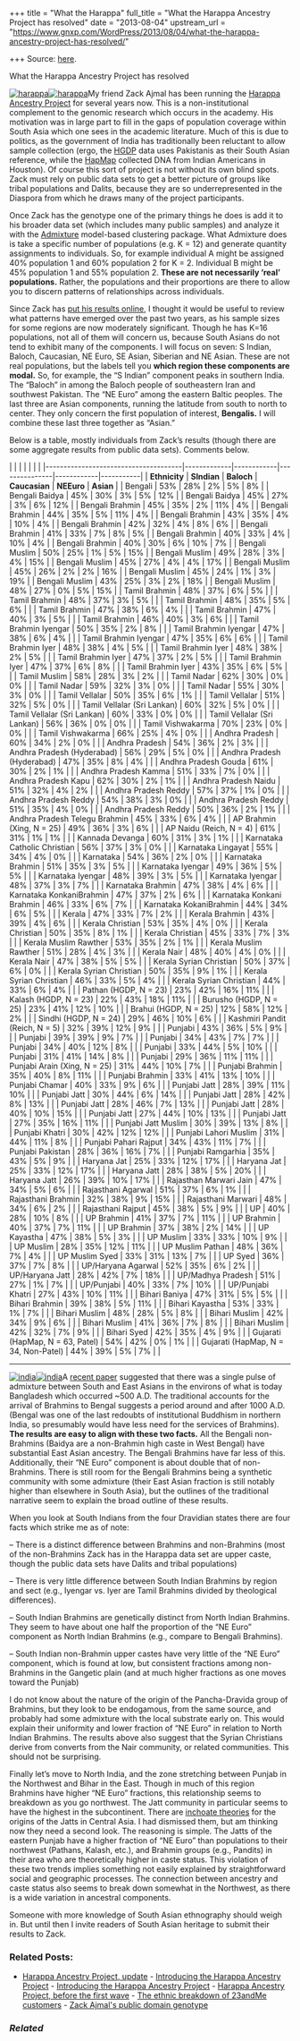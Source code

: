 +++
title = "What the Harappa"
full_title = "What the Harappa Ancestry Project has resolved"
date = "2013-08-04"
upstream_url = "https://www.gnxp.com/WordPress/2013/08/04/what-the-harappa-ancestry-project-has-resolved/"

+++
Source: [here](https://www.gnxp.com/WordPress/2013/08/04/what-the-harappa-ancestry-project-has-resolved/).

What the Harappa Ancestry Project has resolved

[![](https://i0.wp.com/blogs.discovermagazine.com/gnxp/files/2013/08/harappa.jpg?resize=183%2C174 "harappa")![](https://i0.wp.com/blogs.discovermagazine.com/gnxp/files/2013/08/harappa.jpg?resize=183%2C174 "harappa")](http://www.harappadna.org/about/)My friend Zack Ajmal has been running the [Harappa Ancestry Project](http://www.harappadna.org/about/) for several years now. This is a non-institutional complement to the genomic research which occurs in the academy. His motivation was in large part to fill in the gaps of population coverage within South Asia which one sees in the academic literature. Much of this is due to politics, as the government of India has traditionally been reluctant to allow sample collection (ergo, the [HGDP](https://en.wikipedia.org/wiki/Human_Genome_Diversity_Project) data uses Pakistanis as their South Asian reference, while the [HapMap](https://en.wikipedia.org/wiki/Hapmap) collected DNA from Indian Americans in Houston). Of course this sort of project is not without its own blind spots. Zack must rely on public data sets to get a better picture of groups like tribal populations and Dalits, because they are so underrepresented in the Diaspora from which he draws many of the project participants.

Once Zack has the genotype one of the primary things he does is add it to his broader data set (which includes many public samples) and analyze it with the [Admixture](http://www.genetics.ucla.edu/software/admixture/) model-based clustering package. What Admixture does is take a specific number of populations (e.g. K = 12) and generate quantity assignments to individuals. So, for example individual A might be assigned 40% population 1 and 60% population 2 for K = 2. Individual B might be 45% population 1 and 55% population 2. **These are not necessarily ‘real’ populations.** Rather, the populations and their proportions are there to allow you to discern patterns of relationships across individuals.

Since Zack has [put his results online](https://docs.google.com/spreadsheet/ccc?key=0AuW3R0Ys-P4HdDhib1M5OE1wWENNb2haUFFWZzNBMEE#gid=0), I thought it would be useful to review what patterns have emerged over the past two years, as his sample sizes for some regions are now moderately significant. Though he has K=16 populations, not all of them will concern us, because South Asians do not tend to exhibit many of the components. I will focus on seven: S Indian, Baloch, Caucasian, NE Euro, SE Asian, Siberian and NE Asian. These are not real populations, but the labels tell you **which region these components are modal.** So, for example, the “S Indian” component peaks in southern India. The “Baloch” in among the Baloch people of southeastern Iran and southwest Pakistan. The “NE Euro” among the eastern Baltic peoples. The last three are Asian components, running the latitude from south to north to center. They only concern the first population of interest, **Bengalis.** I will combine these last three together as “Asian.”

Below is a table, mostly individuals from Zack’s results (though there are some aggregate results from public data sets). Comments below.

|                                      |             |            |               |            |           | |--------------------------------------|-------------|------------|---------------|------------|-----------| | **Ethnicity**                        | **SIndian** | **Baloch** | **Caucasian** | **NEEuro** | **Asian** | | Bengali                              | 53%         | 28%        | 2%            | 5%         | 8%        | | Bengali Baidya                       | 45%         | 30%        | 3%            | 5%         | 12%       | | Bengali Baidya                       | 45%         | 27%        | 3%            | 6%         | 12%       | | Bengali Brahmin                      | 45%         | 35%        | 2%            | 11%        | 4%        | | Bengali Brahmin                      | 44%         | 35%        | 5%            | 11%        | 4%        | | Bengali Brahmin                      | 43%         | 35%        | 4%            | 10%        | 4%        | | Bengali Brahmin                      | 42%         | 32%        | 4%            | 8%         | 6%        | | Bengali Brahmin                      | 41%         | 33%        | 7%            | 8%         | 5%        | | Bengali Brahmin                      | 40%         | 33%        | 4%            | 10%        | 4%        | | Bengali Brahmin                      | 40%         | 30%        | 6%            | 10%        | 7%        | | Bengali Muslim                       | 50%         | 25%        | 1%            | 5%         | 15%       | | Bengali Muslim                       | 49%         | 28%        | 3%            | 4%         | 15%       | | Bengali Muslim                       | 45%         | 27%        | 4%            | 4%         | 17%       | | Bengali Muslim                       | 45%         | 26%        | 2%            | 2%         | 16%       | | Bengali Muslim                       | 45%         | 24%        | 1%            | 3%         | 19%       | | Bengali Muslim                       | 43%         | 25%        | 3%            | 2%         | 18%       | | Bengali Muslim                       | 48%         | 27%        | 0%            | 5%         | 15%       | | Tamil Brahmin                        | 48%         | 37%        | 6%            | 5%         |           | | Tamil Brahmin                        | 48%         | 37%        | 3%            | 5%         |           | | Tamil Brahmin                        | 48%         | 35%        | 5%            | 6%         |           | | Tamil Brahmin                        | 47%         | 38%        | 6%            | 4%         |           | | Tamil Brahmin                        | 47%         | 40%        | 3%            | 5%         |           | | Tamil Brahmin                        | 46%         | 40%        | 3%            | 6%         |           | | Tamil Brahmin Iyengar                | 50%         | 35%        | 2%            | 8%         |           | | Tamil Brahmin Iyengar                | 47%         | 38%        | 6%            | 4%         |           | | Tamil Brahmin Iyengar                | 47%         | 35%        | 6%            | 6%         |           | | Tamil Brahmin Iyer                   | 48%         | 38%        | 4%            | 5%         |           | | Tamil Brahmin Iyer                   | 48%         | 38%        | 2%            | 5%         |           | | Tamil Brahmin Iyer                   | 47%         | 37%        | 2%            | 5%         |           | | Tamil Brahmin Iyer                   | 47%         | 37%        | 6%            | 8%         |           | | Tamil Brahmin Iyer                   | 43%         | 35%        | 6%            | 5%         |           | | Tamil Muslim                         | 58%         | 28%        | 3%            | 2%         |           | | Tamil Nadar                          | 62%         | 30%        | 0%            | 0%         |           | | Tamil Nadar                          | 59%         | 32%        | 3%            | 0%         |           | | Tamil Nadar                          | 55%         | 30%        | 3%            | 0%         |           | | Tamil Vellalar                       | 50%         | 35%        | 6%            | 1%         |           | | Tamil Vellalar                       | 51%         | 32%        | 5%            | 0%         |           | | Tamil Vellalar (Sri Lankan)          | 60%         | 32%        | 5%            | 0%         |           | | Tamil Vellalar (Sri Lankan)          | 60%         | 33%        | 0%            | 0%         |           | | Tamil Vellalar (Sri Lankan)          | 56%         | 36%        | 0%            | 0%         |           | | Tamil Vishwakarma                    | 70%         | 23%        | 0%            | 0%         |           | | Tamil Vishwakarma                    | 66%         | 25%        | 4%            | 0%         |           | | Andhra Pradesh                       | 60%         | 34%        | 2%            | 0%         |           | | Andhra Pradesh                       | 54%         | 36%        | 2%            | 3%         |           | | Andhra Pradesh (Hyderabad)           | 56%         | 29%        | 5%            | 0%         |           | | Andhra Pradesh (Hyderabad)           | 47%         | 35%        | 8%            | 4%         |           | | Andhra Pradesh Gouda                 | 61%         | 30%        | 2%            | 1%         |           | | Andhra Pradesh Kamma                 | 51%         | 33%        | 7%            | 0%         |           | | Andhra Pradesh Kapu                  | 62%         | 30%        | 2%            | 1%         |           | | Andhra Pradesh Naidu                 | 51%         | 32%        | 4%            | 2%         |           | | Andhra Pradesh Reddy                 | 57%         | 37%        | 1%            | 0%         |           | | Andhra Pradesh Reddy                 | 54%         | 38%        | 3%            | 0%         |           | | Andhra Pradesh Reddy                 | 51%         | 35%        | 4%            | 0%         |           | | Andhra Pradesh Reddy                 | 50%         | 36%        | 2%            | 1%         |           | | Andhra Pradesh Telegu Brahmin        | 45%         | 33%        | 6%            | 4%         |           | | AP Brahmin (Xing, N = 25)            | 49%         | 36%        | 3%            | 6%         |           | | AP Naidu (Reich, N = 4)              | 61%         | 31%        | 1%            | 1%         |           | | Kannada Devanga                      | 60%         | 31%        | 3%            | 1%         |           | | Karnataka Catholic Christian         | 56%         | 37%        | 3%            | 0%         |           | | Karnataka Lingayat                   | 55%         | 34%        | 4%            | 0%         |           | | Karnataka                            | 54%         | 36%        | 2%            | 0%         |           | | Karnataka Brahmin                    | 51%         | 35%        | 3%            | 5%         |           | | Karnataka Iyengar                    | 49%         | 36%        | 5%            | 5%         |           | | Karnataka Iyengar                    | 48%         | 39%        | 3%            | 5%         |           | | Karnataka Iyengar                    | 48%         | 37%        | 3%            | 7%         |           | | Karnataka Brahmin                    | 47%         | 38%        | 4%            | 6%         |           | | Karnataka KonkaniBrahmin            | 47%         | 37%        | 2%            | 6%         |           | | Karnataka Konkani Brahmin            | 46%         | 33%        | 6%            | 7%         |           | | Karnataka KokaniBrahmin             | 44%         | 34%        | 6%            | 5%         |           | | Kerala                               | 47%         | 33%        | 7%            | 2%         |           | | Kerala Brahmin                       | 43%         | 39%        | 4%            | 6%         |           | | Kerala Christian                     | 53%         | 35%        | 4%            | 0%         |           | | Kerala Christian                     | 50%         | 35%        | 8%            | 1%         |           | | Kerala Christian                     | 45%         | 33%        | 7%            | 3%         |           | | Kerala Muslim Rawther                | 53%         | 35%        | 2%            | 1%         |           | | Kerala Muslim Rawther                | 51%         | 28%        | 4%            | 3%         |           | | Kerala Nair                          | 48%         | 40%        | 4%            | 0%         |           | | Kerala Nair                          | 47%         | 38%        | 5%            | 5%         |           | | Kerala Syrian Christian              | 50%         | 37%        | 6%            | 0%         |           | | Kerala Syrian Christian              | 50%         | 35%        | 9%            | 1%         |           | | Kerala Syrian Christian              | 46%         | 33%        | 5%            | 4%         |           | | Kerala Syrian Christian              | 44%         | 33%        | 6%            | 4%         |           | | Pathan (HGDP, N = 23)                | 23%         | 42%        | 16%           | 11%        |           | | Kalash (HGDP, N = 23)                | 22%         | 43%        | 18%           | 11%        |           | | Burusho (HGDP, N = 25)               | 23%         | 41%        | 12%           | 10%        |           | | Brahui (HGDP, N = 25)                | 12%         | 58%        | 12%           | 2%         |           | | Sindhi (HGDP, N = 24)                | 29%         | 46%        | 10%           | 6%         |           | | Kashmiri Pandit (Reich, N = 5)       | 32%         | 39%        | 12%           | 9%         |           | | Punjabi                              | 43%         | 36%        | 5%            | 9%         |           | | Punjabi                              | 39%         | 39%        | 9%            | 7%         |           | | Punjabi                              | 34%         | 43%        | 7%            | 7%         |           | | Punjabi                              | 34%         | 40%        | 12%           | 8%         |           | | Punjabi                              | 33%         | 44%        | 5%            | 10%        |           | | Punjabi                              | 31%         | 41%        | 14%           | 8%         |           | | Punjabi                              | 29%         | 36%        | 11%           | 11%        |           | | Punjabi Arain (Xing, N = 25)         | 31%         | 44%        | 10%           | 7%         |           | | Punjabi Brahmin                      | 35%         | 40%        | 8%            | 11%        |           | | Punjabi Brahmin                      | 33%         | 41%        | 13%           | 10%        |           | | Punjabi Chamar                       | 40%         | 33%        | 9%            | 6%         |           | | Punjabi Jatt                         | 28%         | 39%        | 11%           | 10%        |           | | Punjabi Jatt                         | 30%         | 44%        | 6%            | 14%        |           | | Punjabi Jatt                         | 28%         | 42%        | 8%            | 13%        |           | | Punjabi Jatt                         | 28%         | 46%        | 7%            | 13%        |           | | Punjabi Jatt                         | 28%         | 40%        | 10%           | 15%        |           | | Punjabi Jatt                         | 27%         | 44%        | 10%           | 13%        |           | | Punjabi Jatt                         | 27%         | 35%        | 16%           | 11%        |           | | Punjabi Jatt Muslim                  | 30%         | 39%        | 13%           | 8%         |           | | Punjabi Khatri                       | 30%         | 42%        | 12%           | 12%        |           | | Punjabi Lahori Muslim                | 31%         | 44%        | 11%           | 8%         |           | | Punjabi Pahari Rajput                | 34%         | 43%        | 11%           | 7%         |           | | Punjabi Pakistan                     | 28%         | 36%        | 16%           | 7%         |           | | Punjabi Ramgarhia                    | 35%         | 43%        | 5%            | 9%         |           | | Haryana Jat                          | 25%         | 33%        | 12%           | 17%        |           | | Haryana Jat                          | 25%         | 33%        | 12%           | 17%        |           | | Haryana Jatt                         | 28%         | 38%        | 5%            | 20%        |           | | Haryana Jatt                         | 26%         | 39%        | 10%           | 17%        |           | | Rajasthan Marwari Jain               | 47%         | 34%        | 5%            | 6%         |           | | Rajasthani Agarwal                   | 51%         | 37%        | 6%            | 1%         |           | | Rajasthani Brahmin                   | 32%         | 38%        | 9%            | 15%        |           | | Rajasthani Marwari                   | 48%         | 34%        | 6%            | 2%         |           | | Rajasthani Rajput                    | 45%         | 38%        | 5%            | 9%         |           | | UP                                   | 40%         | 28%        | 10%           | 8%         |           | | UP Brahmin                           | 41%         | 37%        | 7%            | 11%        |           | | UP Brahmin                           | 40%         | 37%        | 7%            | 11%        |           | | UP Brahmin                           | 37%         | 38%        | 2%            | 14%        |           | | UP Kayastha                          | 47%         | 38%        | 5%            | 3%         |           | | UP Muslim                            | 33%         | 33%        | 10%           | 9%         |           | | UP Muslim                            | 28%         | 35%        | 12%           | 11%        |           | | UP Muslim Pathan                     | 48%         | 36%        | 7%            | 4%         |           | | UP Muslim Syed                       | 33%         | 31%        | 13%           | 7%         |           | | UP Syed                              | 36%         | 37%        | 7%            | 8%         |           | | UP/Haryana Agarwal                   | 52%         | 35%        | 6%            | 2%         |           | | UP/Haryana Jatt                      | 28%         | 42%        | 7%            | 18%        |           | | UP/Madhya Pradesh                    | 51%         | 27%        | 1%            | 7%         |           | | UP/Punjabi                           | 40%         | 33%        | 7%            | 10%        |           | | UP/Punjabi Khatri                    | 27%         | 43%        | 10%           | 11%        |           | | Bihari Baniya                        | 47%         | 31%        | 5%            | 5%         |           | | Bihari Brahmin                       | 39%         | 38%        | 5%            | 11%        |           | | Bihari Kayastha                      | 53%         | 33%        | 1%            | 7%         |           | | Bihari Muslim                        | 48%         | 28%        | 5%            | 8%         |           | | Bihari Muslim                        | 42%         | 34%        | 9%            | 6%         |           | | Bihari Muslim                        | 41%         | 36%        | 7%            | 8%         |           | | Bihari Muslim                        | 42%         | 32%        | 7%            | 9%         |           | | Bihari Syed                          | 42%         | 35%        | 4%            | 9%         |           | | Gujarati (HapMap, N = 63, Patel)     | 54%         | 42%        | 0%            | 1%         |           | | Gujarati (HapMap, N = 34, Non-Patel) | 44%         | 39%        | 5%            | 7%         |           |

------------------------------------------------------------------------

[![](https://i0.wp.com/blogs.discovermagazine.com/gnxp/files/2013/08/india-300x290.png?resize=300%2C290 "india")![](https://i0.wp.com/blogs.discovermagazine.com/gnxp/files/2013/08/india-300x290.png?resize=300%2C290 "india")](https://i0.wp.com/blogs.discovermagazine.com/gnxp/files/2013/08/india.png)A [recent paper](http://blogs.discovermagazine.com/gnxp/2013/07/selection-for-cholera-and-chinese-in-bangladesh/) suggested that there was a single pulse of admixture between South and East Asians in the environs of what is today Bangladesh which occurred \~500 A.D. The traditional accounts for the arrival of Brahmins to Bengal suggests a period around and after 1000 A.D. (Bengal was one of the last redoubts of institutional Buddhism in northern India, so presumably would have less need for the services of Brahmins). **The results are easy to align with these two facts.** All the Bengali non-Brahmins (Baidya are a non-Brahmin high caste in West Bengal) have substantial East Asian ancestry. The Bengali Brahmins have far less of this. Additionally, their “NE Euro” component is about double that of non-Brahmins. There is still room for the Bengali Brahmins being a synthetic community with some admixture (their East Asian fraction is still notably higher than elsewhere in South Asia), but the outlines of the traditional narrative seem to explain the broad outline of these results.

When you look at South Indians from the four Dravidian states there are four facts which strike me as of note:

– There is a distinct difference between Brahmins and non-Brahmins (most of the non-Brahmins Zack has in the Harappa data set are upper caste, though the public data sets have Dalits and tribal populations)

– There is very little difference between South Indian Brahmins by region and sect (e.g., Iyengar vs. Iyer are Tamil Brahmins divided by theological differences).

– South Indian Brahmins are genetically distinct from North Indian Brahmins. They seem to have about one half the proportion of the “NE Euro” component as North Indian Brahmins (e.g., compare to Bengali Brahmins).

– South Indian non-Brahmin upper castes have very little of the “NE Euro” component, which is found at low, but consistent fractions among non-Brahmins in the Gangetic plain (and at much higher fractions as one moves toward the Punjab)

I do not know about the nature of the origin of the Pancha-Dravida group of Brahmins, but they look to be endogamous, from the same source, and probably had some admixture with the local substrate early on. This would explain their uniformity and lower fraction of “NE Euro” in relation to North Indian Brahmins. The results above also suggest that the Syrian Christians derive from converts from the Nair community, or related communities. This should not be surprising.

Finally let’s move to North India, and the zone stretching between Punjab in the Northwest and Bihar in the East. Though in much of this region Brahmins have higher “NE Euro” fractions, this relationship seems to breakdown as you go northwest. The Jatt community in particular seems to have the highest in the subcontinent. There are [inchoate theories](https://en.wikipedia.org/wiki/Jat_people#Ancient_period) for the origins of the Jatts in Central Asia. I had dismissed them, but am thinking now they need a second look. The reasoning is simple. The Jatts of the eastern Punjab have a higher fraction of “NE Euro” than populations to their northwest (Pathans, Kalash, etc.), and Brahmin groups (e.g., Pandits) in their area who are theoretically higher in caste status. This violation of these two trends implies something not easily explained by straightforward social and geographic processes. The connection between ancestry and caste status also seems to break down somewhat in the Northwest, as there is a wide variation in ancestral components.

Someone with more knowledge of South Asian ethnography should weigh in. But until then I invite readers of South Asian heritage to submit their results to Zack.

### Related Posts:

- [Harappa Ancestry Project,
  update](https://www.gnxp.com/WordPress/2011/01/24/harappa-ancestry-project-update/) - [Introducing the Harappa Ancestry
  Project](https://www.gnxp.com/WordPress/2011/01/17/introducing-the-harappa-ancestry-project/) - [Introducing the Harappa Ancestry
  Project](https://www.gnxp.com/WordPress/2011/01/18/introducing-the-harappa-ancestry-project/) - [Harappa Ancestry Project, before the first
  wave](https://www.gnxp.com/WordPress/2011/01/28/harappa-ancestry-project-before-the-first-wave/) - [The ethnic breakdown of 23andMe
  customers](https://www.gnxp.com/WordPress/2011/06/13/the-ethnic-breakdown-of-23andme-customers/) - [Zack Ajmal's public domain
  genotype](https://www.gnxp.com/WordPress/2011/07/26/zack-ajmals-public-domain-genotype/)

### *Related*

[](https://www.addtoany.com/add_to/facebook?linkurl=https%3A%2F%2Fwww.gnxp.com%2FWordPress%2F2013%2F08%2F04%2Fwhat-the-harappa-ancestry-project-has-resolved%2F&linkname=What%20the%20Harappa%20Ancestry%20Project%20has%20resolved "Facebook")[](https://www.addtoany.com/add_to/twitter?linkurl=https%3A%2F%2Fwww.gnxp.com%2FWordPress%2F2013%2F08%2F04%2Fwhat-the-harappa-ancestry-project-has-resolved%2F&linkname=What%20the%20Harappa%20Ancestry%20Project%20has%20resolved "Twitter")[](https://www.addtoany.com/add_to/email?linkurl=https%3A%2F%2Fwww.gnxp.com%2FWordPress%2F2013%2F08%2F04%2Fwhat-the-harappa-ancestry-project-has-resolved%2F&linkname=What%20the%20Harappa%20Ancestry%20Project%20has%20resolved "Email")[](https://www.addtoany.com/share)
